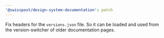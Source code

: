 ```yaml
---
'@swisspost/design-system-documentation': patch
---
```


Fix headers for the `versions.json` file. So it can be loaded and used from the version-switcher of older documentation pages.

